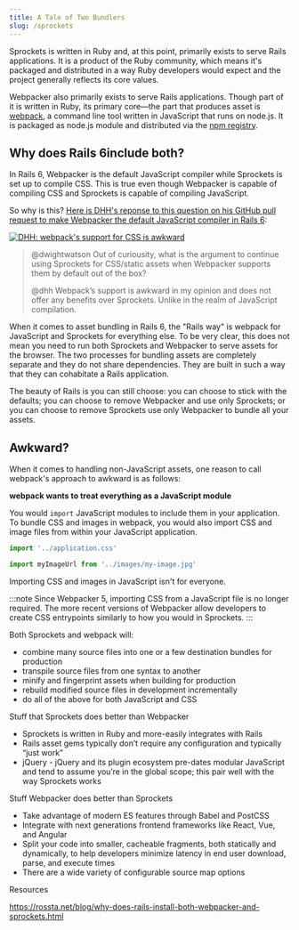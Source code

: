 ```yaml
---
title: A Tale of Two Bundlers
slug: /sprockets
---
```


Sprockets is written in Ruby and, at this point, primarily exists to serve Rails applications. It is a product of the Ruby community, which means it's packaged and distributed in a way Ruby developers would expect and the project generally reflects its core values.

Webpacker also primarily exists to serve Rails applications. Though part of it is written in Ruby, its primary core—the part that produces asset is [webpack](https://webpack.js.org), a command line tool written in JavaScript that runs on node.js. It is packaged as node.js module and distributed via the [npm registry](https://www.npmjs.com).

## Why does Rails 6include both?

In Rails 6, Webpacker is the default JavaScript compiler while Sprockets is set up to compile CSS. This is true even though Webpacker is capable of compiling CSS and Sprockets is capable of compiling JavaScript.

So why is this? [Here is DHH's reponse to this question on his GitHub pull request to make Webpacker the default JavaScript compiler in Rails 6](https://github.com/rails/rails/pull/33079#issuecomment-400140840):

[![DHH: webpack's support for CSS is awkward](/img/orientation/sprockets/index/dhh-awkward.png)](https://github.com/rails/rails/pull/33079#issuecomment-400140840)

> @dwightwatson Out of curiousity, what is the argument to continue using Sprockets for CSS/static assets when Webpacker supports them by default out of the box?
>
> @dhh Webpack’s support is awkward in my opinion and does not offer any benefits over Sprockets. Unlike in the realm of JavaScript compilation.

When it comes to asset bundling in Rails 6, the "Rails way" is webpack for JavaScript and Sprockets for everything else. To be very clear, this does not mean you need to run both Sprockets and Webpacker to serve assets for the browser. The two processes for bundling assets are completely separate and they do not share dependencies. They are built in such a way that they can cohabitate a Rails application.

The beauty of Rails is you can still choose: you can choose to stick with the defaults; you can choose to remove Webpacker and use only Sprockets; or you can choose to remove Sprockets use only Webpacker to bundle all your assets.

## Awkward?

When it comes to handling non-JavaScript assets, one reason to call webpack's approach to awkward is as follows:

**webpack wants to treat everything as a JavaScript module**

You would `import` JavaScript modules to include them in your application. To bundle CSS and images in webpack, you would also import CSS and image files from within your JavaScript application.

```js
import '../application.css'

import myImageUrl from '../images/my-image.jpg'
```

Importing CSS and images in JavaScript isn't for everyone.

:::note
Since Webpacker 5, importing CSS from a JavaScript file is no longer required. The more recent versions of Webpacker allow developers to create CSS entrypoints similarly to how you would in Sprockets.
:::

Both Sprockets and webpack will:

- combine many source files into one or a few destination bundles for production
- transpile source files from one syntax to another
- minify and fingerprint assets when building for production
- rebuild modified source files in development incrementally
- do all of the above for both JavaScript and CSS

Stuff that Sprockets does better than Webpacker

- Sprockets is written in Ruby and more-easily integrates with Rails
- Rails asset gems typically don’t require any configuration and typically “just work”
- jQuery - jQuery and its plugin ecosystem pre-dates modular JavaScript and tend to assume you’re in the global scope; this pair well with the way Sprockets works

Stuff Webpacker does better than Sprockets

- Take advantage of modern ES features through Babel and PostCSS
- Integrate with next generations frontend frameworks like React, Vue, and Angular
- Split your code into smaller, cacheable fragments, both statically and dynamically, to help developers minimize latency in end user download, parse, and execute times
- There are a wide variety of configurable source map options

Resources

https://rossta.net/blog/why-does-rails-install-both-webpacker-and-sprockets.html
